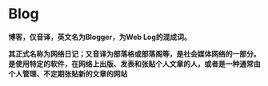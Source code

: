 # Blog

**博客，仅音译，英文名为Blogger，为Web Log的混成词。**  

**其正式名称为网络日记；又音译为部落格或部落阁等，是社会媒体网络的一部分。是使用特定的软件，在网络上出版、发表和张贴个人文章的人，或者是一种通常由个人管理、不定期张贴新的文章的网站**